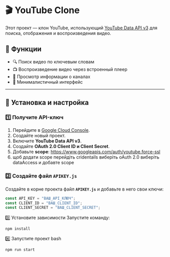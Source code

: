 # 🎬 YouTube Clone  

Этот проект — клон YouTube, использующий [YouTube Data API v3](https://developers.google.com/youtube/v3) для поиска, отображения и воспроизведения видео.  

## 🚀 Функции  

- 🔍 Поиск видео по ключевым словам  
- 📺 Воспроизведение видео через встроенный плеер  
- 📢 Просмотр информации о каналах  
- 🎨 Минималистичный интерфейс  

---

## 📌 Установка и настройка  

### 1️⃣ Получите API-ключ  

1. Перейдите в [Google Cloud Console](https://console.cloud.google.com/).  
2. Создайте новый проект.  
3. Включите **YouTube Data API v3**.  
4. Создайте **OAuth 2.0 Client ID и Client Secret**.  
5. Добавьте **scope**:  https://www.googleapis.com/auth/youtube.force-ssl
6. щоб додати scope перейдіть cridentails виберіть oAuth 2.0 виберіть dataAccess и добавте scope

### 2️⃣ Создайте файл `APIKEY.js`  

Создайте в корне проекта файл **`APIKEY.js`** и добавьте в него свои ключи:  

```js
const API_KEY = "ВАШ_API_КЛЮЧ";
const CLIENT_ID = "ВАШ_CLIENT_ID";
const CLIENT_SECRET = "ВАШ_CLIENT_SECRET";

```
3️⃣ Установите зависимости
Запустите команду:
```
npm install
```
4️⃣ Запустите проект
bash
```
npm run start
```
